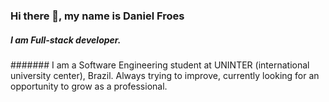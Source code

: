 ### Hi there 👋, my name is Daniel Froes

##### I am Full-stack developer.

#######
I am a Software Engineering student at UNINTER (international university center), Brazil. Always trying to improve, currently looking for an opportunity to grow as a professional.
